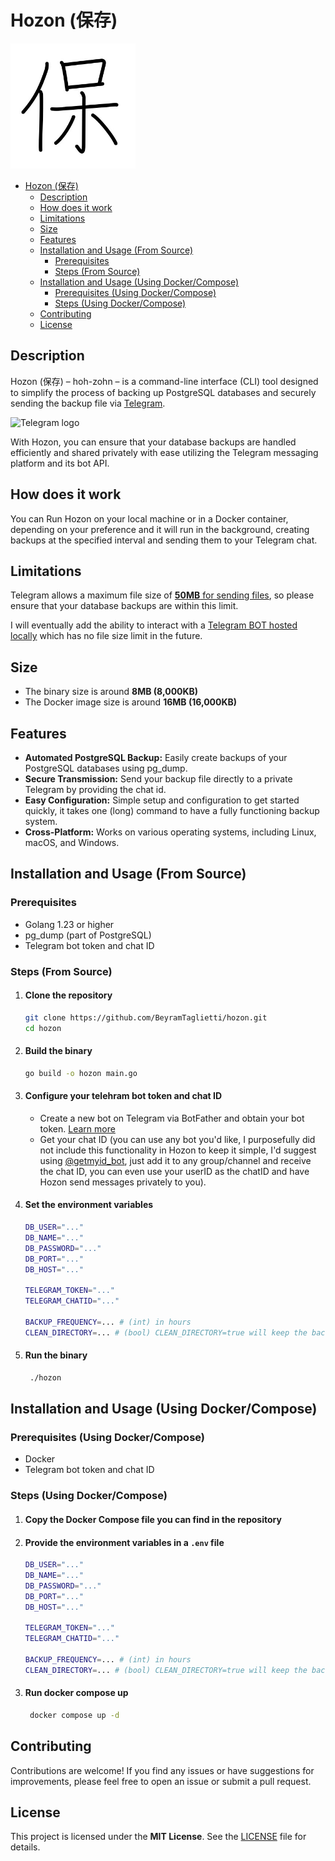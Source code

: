 # Hozon (保存)

<img src="assets/hozon.jpg" width=200>

- [Hozon (保存)](#hozon-保存)
  - [Description](#description)
  - [How does it work](#how-does-it-work)
  - [Limitations](#limitations)
  - [Size](#size)
  - [Features](#features)
  - [Installation and Usage (From Source)](#installation-and-usage-from-source)
    - [Prerequisites](#prerequisites)
    - [Steps (From Source)](#steps-from-source)
  - [Installation and Usage (Using Docker/Compose)](#installation-and-usage-using-dockercompose)
    - [Prerequisites (Using Docker/Compose)](#prerequisites-using-dockercompose)
    - [Steps (Using Docker/Compose)](#steps-using-dockercompose)
  - [Contributing](#contributing)
  - [License](#license)

## Description

Hozon (保存) – hoh-zohn – is a command-line interface (CLI) tool designed to simplify the process of backing up PostgreSQL databases and securely sending the backup file via [Telegram](https://telegram.org/).

<img src="https://upload.wikimedia.org/wikipedia/commons/thumb/8/82/Telegram_logo.svg/512px-Telegram_logo.svg.png" alt="Telegram logo" width=50>

With Hozon, you can ensure that your database backups are handled efficiently and shared privately with ease utilizing the Telegram messaging platform and its bot API.

## How does it work

You can Run Hozon on your local machine or in a Docker container, depending on your preference and it will run in the background, creating backups at the specified interval and sending them to your Telegram chat.

## Limitations

Telegram allows a maximum file size of [**50MB** for sending files](https://core.telegram.org/bots/api#senddocument), so please ensure that your database backups are within this limit.

I will eventually add the ability to interact with a [Telegram BOT hosted locally](https://core.telegram.org/bots/api#senddocument) which has no file size limit in the future.

## Size

- The binary size is around **8MB (8,000KB)**
- The Docker image size is around **16MB (16,000KB)**

## Features

- **Automated PostgreSQL Backup:** Easily create backups of your PostgreSQL databases using pg_dump.
- **Secure Transmission:** Send your backup file directly to a private Telegram by providing the chat id.
- **Easy Configuration:** Simple setup and configuration to get started quickly, it takes one (long) command to have a fully functioning backup system.
- **Cross-Platform:** Works on various operating systems, including Linux, macOS, and Windows.

## Installation and Usage (From Source)

### Prerequisites

- Golang 1.23 or higher
- pg_dump (part of PostgreSQL)
- Telegram bot token and chat ID

### Steps (From Source)

1. #### Clone the repository

   ```bash
   git clone https://github.com/BeyramTaglietti/hozon.git
   cd hozon
   ```

2. #### Build the binary

   ```bash
   go build -o hozon main.go
   ```

3. #### Configure your telehram bot token and chat ID

   - Create a new bot on Telegram via BotFather and obtain your bot token. [Learn more](https://core.telegram.org/bots#how-do-i-create-a-bot)
   - Get your chat ID (you can use any bot you'd like, I purposefully did not include this functionality in Hozon to keep it simple, I'd suggest using [@getmyid_bot](https://t.me/getmyid_bot), just add it to any group/channel and receive the chat ID, you can even use your userID as the chatID and have Hozon send messages privately to you).

4. #### Set the environment variables

   ```bash
   DB_USER="..."
   DB_NAME="..."
   DB_PASSWORD="..."
   DB_PORT="..."
   DB_HOST="..."

   TELEGRAM_TOKEN="..."
   TELEGRAM_CHATID="..."

   BACKUP_FREQUENCY=... # (int) in hours
   CLEAN_DIRECTORY=... # (bool) CLEAN_DIRECTORY=true will keep the backup directory clean, false will keep all backups
   ```

5. #### Run the binary

   ```bash
    ./hozon
   ```

## Installation and Usage (Using Docker/Compose)

### Prerequisites (Using Docker/Compose)

- Docker
- Telegram bot token and chat ID

### Steps (Using Docker/Compose)

1. #### Copy the Docker Compose file you can find in the repository

2. #### Provide the environment variables in a `.env` file

   ```bash
   DB_USER="..."
   DB_NAME="..."
   DB_PASSWORD="..."
   DB_PORT="..."
   DB_HOST="..."

   TELEGRAM_TOKEN="..."
   TELEGRAM_CHATID="..."

   BACKUP_FREQUENCY=... # (int) in hours
   CLEAN_DIRECTORY=... # (bool) CLEAN_DIRECTORY=true will keep the backup directory clean, false will keep all backups
   ```

3. #### Run docker compose up

   ```bash
    docker compose up -d
   ```

## Contributing

Contributions are welcome! If you find any issues or have suggestions for improvements, please feel free to open an issue or submit a pull request.

## License

This project is licensed under the **MIT License**. See the [LICENSE](./LICENSE) file for details.
